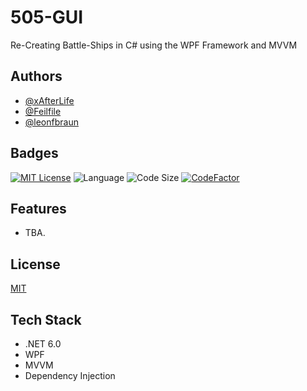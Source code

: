 # 505-GUI

Re-Creating Battle-Ships in C# using the WPF Framework and MVVM


## Authors

- [@xAfterLife](https://www.github.com/xAfterLife)
- [@Feilfile](https://www.github.com/Feilfile)
- [@leonfbraun](https://www.github.com/leonfbraun)


## Badges

[![MIT License](https://img.shields.io/badge/License-MIT-green.svg)](https://choosealicense.com/licenses/mit/) ![Language](https://img.shields.io/github/languages/top/xAfterLife/505-GUI) ![Code Size](https://img.shields.io/github/languages/code-size/xAfterLife/505-GUI) [![CodeFactor](https://www.codefactor.io/repository/github/xafterlife/505-gui/badge)](https://www.codefactor.io/repository/github/xafterlife/505-gui)


## Features

- TBA.

    
## License

[MIT](https://choosealicense.com/licenses/mit/)


## Tech Stack

* .NET 6.0
* WPF
* MVVM
* Dependency Injection
